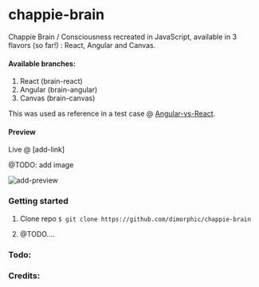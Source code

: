 # chappie-brain
Chappie Brain / Consciousness recreated in JavaScript, available in 3 flavors (so far!) : React, Angular and Canvas.

#### Available branches:

1. React (brain-react)
2. Angular (brain-angular)
3. Canvas (brain-canvas)


This was used as reference in a test case @ [Angular-vs-React](http://bit.ly/angular-vs-react).

#### Preview

Live @ [add-link]

@TODO: add image

![add-preview](https://s3.amazonaws.com/media-p.slid.es/uploads/393970/images/1860592/ftXvsSyRzKXXG.gif)

### Getting started

1. Clone repo
`$ git clone https://github.com/dimorphic/chappie-brain`

2. @TODO....

### Todo:

### Credits:
